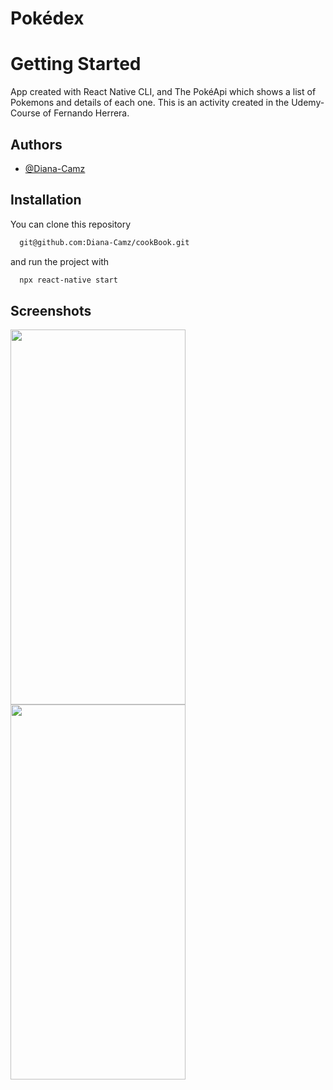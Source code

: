 # Pokédex
# Getting Started

App created with React Native CLI, and The PokéApi which shows a list of Pokemons and details of each one.
This is an activity created in the Udemy-Course of Fernando Herrera.

## Authors

- [@Diana-Camz](https://www.github.com/octokatherine)


## Installation

You can clone this repository 
```bash
  git@github.com:Diana-Camz/cookBook.git
```
and run the project with
```bash
  npx react-native start
```

## Screenshots
<img src='https://github.com/Diana-Camz/Pokedex/assets/89281129/c9040ebf-0545-47ea-b0f5-7b9f18d23545' width="280" height="600">
<img src='https://github.com/Diana-Camz/Pokedex/assets/89281129/bad37e35-b1d4-4f74-a888-eab6fd90f275' width="280" height="600">

